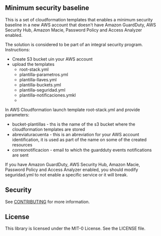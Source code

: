 ## Minimum security baseline

This is a set of cloudformation templates that enables a minimum security baseline in a new AWS account that doesn't have Amazon GuardDuty, AWS Security Hub, Amazon Macie, Password Policy and Access Analyzer enabled.

The solution is considered to be part of an integral security program.
Instructions:
- Create S3 bucket uin your AWS account
- upload the templates
   - root-stack.yml
   - plantilla-parametros.yml
   - plantilla-llaves.yml
   - plantilla-buckets.yml
   - plantilla-seguridad.yml
   - plantilla-notificaciones.ymkl
   - 
In AWS Cloudformation launch template root-stack.yml and provide parameters:
  - bucket-plantillas - ths is the name of the s3 bucket where the cloudformation templates are stored
  - abreviaturacuenta - this is an abreviation for your AWS account identification, it is used as part of the name on some of the created resources
  - correonotificacion - email to which the guardduty events notifications are sent

If you have Amazon GuardDuty, AWS Security Hub, Amazon Macie, Password Policy and Access Analyzer enabled, you should modify seguridad.yml to not enable a specific service or it will break.

## Security

See [CONTRIBUTING](CONTRIBUTING.md#security-issue-notifications) for more information.

## License

This library is licensed under the MIT-0 License. See the LICENSE file.

